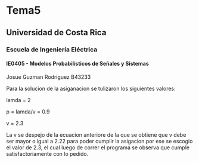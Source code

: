 # Tema5

## Universidad de Costa Rica
### Escuela de Ingeniería Eléctrica
#### IE0405 - Modelos Probabilísticos de Señales y Sistemas

Josue Guzman Rodriguez
B43233


Para la solucion de la asiganacion se tulizaron los siguientes valores:

lamda = 2

p = lamda/v = 0.9

v = 2.3

La v se despejo de la ecuacion anteriore de la que se obtiene que v debe ser mayor o igual a 2.22 para poder cumplir la asigacion por ese se escogio el valor de 2.3, el cual luego de correr el programa se observa que cumple satisfactoriamente con lo pedido.
